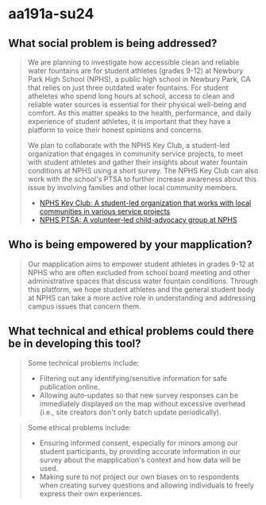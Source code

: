 # aa191a-su24 

## What social problem is being addressed? 
> We are planning to investigate how accessible clean and reliable water fountains are for student athletes (grades 9-12) at Newbury Park High School (NPHS), a public high school in Newbury Park, CA that relies on just three outdated water fountains. For student atheletes who spend long hours at school, access to clean and reliable water sources is essential for their physical well-being and comfort. As this matter speaks to the health, performance, and daily experience of student athletes, it is important that they have a platform to voice their honest opinions and concerns.
>
> We plan to collaborate with the NPHS Key Club, a student-led organization that engages in community service projects, to meet with student athletes and gather their insights about water fountain conditions at NPHS using a short survey. The NPHS Key Club can also work with the school's PTSA to further increase awareness about this issue by involving families and other local community members. 
> 
> - [NPHS Key Club: A student-led organization that works with local communities in various service projects](https://sites.google.com/view/nphskeyclub/club) 
> - [NPHS PTSA: A volunteer-led child-advocacy group at NPHS](https://www.newburyparkhsptsa.org/) 

## Who is being empowered by your mapplication? 
> Our mapplication aims to empower student athletes in grades 9-12 at NPHS who are often excluded from school board meeting and other administrative spaces that discuss water fountain conditions. Through this platform, we hope student athletes and the general student body at NPHS can take a more active role in understanding and addressing campus issues that concern them. 

## What technical and ethical problems could there be in developing this tool?
> Some technical problems include: 
> - Filtering out any identifying/sensitive information for safe publication online. 
> - Allowing auto-updates so that new survey responses can be immediately displayed on the map without excessive overhead (i.e., site creators don't only batch update periodically). 

> Some ethical problems include: 
> - Ensuring informed consent, especially for minors among our student participants, by providing accurate information in our survey about the mapplication's context and how data will be used. 
> - Making sure to not project our own biases on to respondents when creating survey questions and allowing individuals to freely express their own experiences. 
